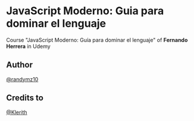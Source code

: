 # JavaScript Moderno: Guia para dominar el lenguaje

Course "JavaScript Moderno: Guía para dominar el lenguaje" of **Fernando Herrera** in Udemy

## Author

[@randymz10](https://github.com/randymz10)

## Credits to

[@Klerith](https://github.com/Klerith)
